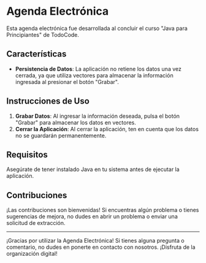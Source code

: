 # Agenda Electrónica

Esta agenda electrónica fue desarrollada al concluir el curso "Java para Principiantes" de TodoCode.

## Características

- **Persistencia de Datos**: La aplicación no retiene los datos una vez cerrada, ya que utiliza vectores para almacenar la información ingresada al presionar el botón "Grabar".

## Instrucciones de Uso

1. **Grabar Datos**: Al ingresar la información deseada, pulsa el botón "Grabar" para almacenar los datos en vectores.
2. **Cerrar la Aplicación**: Al cerrar la aplicación, ten en cuenta que los datos no se guardarán permanentemente.

## Requisitos

Asegúrate de tener instalado Java en tu sistema antes de ejecutar la aplicación.

## Contribuciones

¡Las contribuciones son bienvenidas! Si encuentras algún problema o tienes sugerencias de mejora, no dudes en abrir un problema o enviar una solicitud de extracción.

---

¡Gracias por utilizar la Agenda Electrónica! Si tienes alguna pregunta o comentario, no dudes en ponerte en contacto con nosotros. ¡Disfruta de la organización digital!
